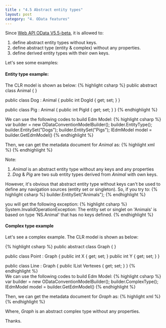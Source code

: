 ```yaml
---
title : "4.5 Abstract entity types"
layout: post
category: "4. OData features"
---
```


Since [Web API OData V5.5-beta](http://www.nuget.org/packages/Microsoft.AspNet.OData/5.5.0-beta), it is allowed to:

1. define abstract entity types without keys. 
2. define abstract type (entity & complex) without any properties.
3. define derived entity types with their own keys.

Let's see some examples:

#### Entity type example:

The CLR model is shown as below:
{% highlight csharp %}
public abstract class Animal
{
}

public class Dog : Animal
{
  public int DogId { get; set; }
}

public class Pig : Animal
{
  public int PigId { get; set; }
}
{% endhighlight %}

We can use the following codes to build Edm Model:
{% highlight csharp %}
  var builder = new ODataConventionModelBuilder();
  builder.EntityType<Animal>();
  builder.EntitySet<Dog>("Dogs");
  builder.EntitySet<Pig>("Pigs");
  IEdmModel model = builder.GetEdmModel()
{% endhighlight %}

Then, we can get the metadata document for *Animal* as:
{% highlight xml %}
<EntityType Name="Animal" Abstract="true" />
<EntityType Name="Dog" BaseType="NS.Animal">
    <Key>
        <PropertyRef Name="DogId" />
    </Key>
    <Property Name="DogId" Type="Edm.Int32" Nullable="false" />
</EntityType>
<EntityType Name="Pig" BaseType="NS.Animal">
    <Key>
        <PropertyRef Name="PigId" />
    </Key>
    <Property Name="PigId" Type="Edm.Int32" Nullable="false" />
</EntityType>
{% endhighlight %}

Note:
1. *Animal* is an abstract entity type without any keys and any properties
2. *Dog* & *Pig* are two sub entity types derived from *Animal* with own keys. 

However, it's obvious that abstract entity type without keys can't be used to define any navigation sources (entity set or singleton). 
So, if you try to:
{% highlight csharp %}
builder.EntitySet<Animal>("Animals");
{% endhighlight %}

you will get the following exception:
{% highlight csharp %}
System.InvalidOperationException: The entity set or singlet on 'Animals' is based on type 'NS.Animal' that has no keys defined.
{% endhighlight %}

#### Complex type example

Let's see a complex example. The CLR model is shown as below:

{% highlight csharp %}
public abstract class Graph
{ }

public class Point : Graph
{
  public int X { get; set; }
  public int Y { get; set; }
}

public class Line : Graph
{
  public IList<Point> Vertexes { get; set; }
}
{% endhighlight %}    
We can use the following codes to build Edm Model:
{% highlight csharp %}
  var builder = new ODataConventionModelBuilder();
  builder.ComplexType<Graph>();
  IEdmModel model = builder.GetEdmModel()
{% endhighlight %}

Then, we can get the metadata document for *Graph* as:
{% highlight xml %}
<ComplexType Name="Graph" Abstract="true" />
<ComplexType Name="Point" BaseType="NS.Graph">
    <Property Name="X" Type="Edm.Int32" Nullable="false" />
    <Property Name="Y" Type="Edm.Int32" Nullable="false" />
</ComplexType>
<ComplexType Name="Line" BaseType="NS.Graph">
    <Property Name="Vertexes" Type="Collection(NS.Point)" />
</ComplexType>
{% endhighlight %}

Where, *Graph* is an abstract complex type without any properties.      

Thanks.
